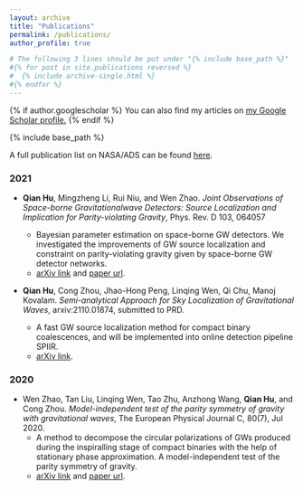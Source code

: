 ```yaml
---
layout: archive
title: "Publications"
permalink: /publications/
author_profile: true

# The following 3 lines should be put under "{% include base_path %}"
#{% for post in site.publications reversed %}
#  {% include archive-single.html %}
#{% endfor %}
---
```


{% if author.googlescholar %}
  You can also find my articles on <u><a href="{{author.googlescholar}}">my Google Scholar profile</a>.</u>
{% endif %}

{% include base_path %}

A full publication list on NASA/ADS can be found [here](https://ui.adsabs.harvard.edu/search/p_=0&q=orcid%3A0000-0002-3033-6491&sort=date%20desc%2C%20bibcode%20desc).

### 2021
* **Qian Hu**, Mingzheng Li, Rui Niu, and Wen Zhao. *Joint Observations of Space-borne Gravitationalwave Detectors: Source Localization and Implication for Parity-violating Gravity*, Phys. Rev. D 103, 064057
    * Bayesian parameter estimation on space-borne GW detectors. We investigated the improvements of GW source localization and constraint on parity-violating gravity given by space-borne GW detector networks. 
    * [arXiv link](https://arxiv.org/abs/2006.05670) and [paper url](https://journals.aps.org/prd/abstract/10.1103/PhysRevD.103.064057).
  
* **Qian Hu**, Cong Zhou, Jhao-Hong Peng, Linqing Wen, Qi Chu, Manoj Kovalam. *Semi-analytical Approach for Sky Localization of Gravitational Waves*, arxiv:2110.01874, submitted to PRD.
    * A fast GW source localization method for compact binary coalescences, and will be implemented into online detection pipeline SPIIR.
    * [arXiv link](https://arxiv.org/abs/2110.01874).


### 2020
* Wen Zhao, Tan Liu, Linqing Wen, Tao Zhu, Anzhong Wang, **Qian Hu**, and Cong Zhou. *Model-independent test of the parity symmetry of gravity with gravitational waves*, The European Physical Journal C, 80(7), Jul 2020.
    * A method to decompose the circular polarizations of GWs produced during the inspiralling stage of compact binaries with the help of stationary phase approximation. A model-independent test of the parity symmetry of gravity.
    * [arXiv link](https://arxiv.org/abs/1909.13007) and [paper url](https://link.springer.com/article/10.1140%2Fepjc%2Fs10052-020-8211-4).



